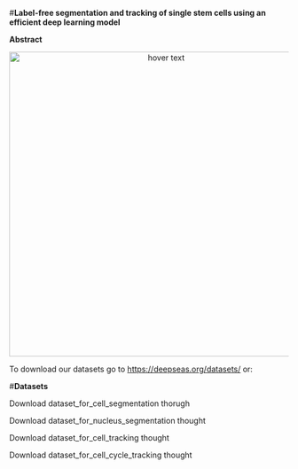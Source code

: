 #**Label-free segmentation and tracking of single stem cells using an efficient deep learning model**

**Abstract**


<p align="center">
  <img src="docs/Fig1.png" width="550" title="hover text">
</p>


To download our datasets go to https://deepseas.org/datasets/ or:

#**Datasets**

Download dataset_for_cell_segmentation thorugh

Download dataset_for_nucleus_segmentation thought

Download dataset_for_cell_tracking thought

Download dataset_for_cell_cycle_tracking thought
